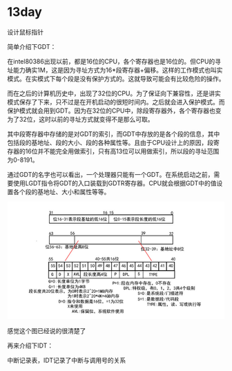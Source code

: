# 13day

设计鼠标指针

简单介绍下GDT：

在intel80386出现以前，都是16位的CPU，各个寄存器也是16位的。但CPU的寻址能力确实1M，这是因为寻址方式为16*段寄存器+偏移。这样的工作模式也叫实模式。在实模式下每个段是没有保护方式的。这就导致可能会有比较危险的操作。

而在之后的计算机历史中，出现了32位的CPU。为了保证向下兼容性，还是讲实模式保存了下来，只不过是在开机启动的很短时间内。之后就会进入保护模式。而保护模式就会用到GDT。因为在32位的CPU中，除段寄存器外，各个寄存器也变为了32位，这时以前的寻址方式就变得不是那么可取。

其中段寄存器中存储的是对GDT的索引，而GDT中存放的是各个段的信息，其中包括段的基地址、段的大小、段的各种属性等。且由于CPU设计上的原因，段寄存器的16位并不能完全用做索引，只有高13位可以用做索引，所以段的寻址范围为0-8191。

通过GDT的名字也可以看出，一个处理器只能有一个GDT。在系统启动之前，需要使用LGDT指令将GDT的入口装载到GDTR寄存器。CPU就会根据GDT中的值设置各个段的基地址、大小和属性等等。

![](1.png)

感觉这个图已经说的很清楚了

再来介绍下IDT：

中断记录表，IDT记录了中断与调用号的关系
